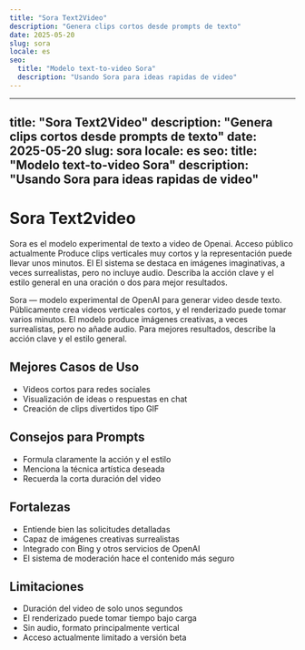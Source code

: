 ```yaml
---
title: "Sora Text2Video"
description: "Genera clips cortos desde prompts de texto"
date: 2025-05-20
slug: sora
locale: es
seo:
  title: "Modelo text-to-video Sora"
  description: "Usando Sora para ideas rapidas de video"
---
```


---
title: "Sora Text2Video"
description: "Genera clips cortos desde prompts de texto"
date: 2025-05-20
slug: sora
locale: es
seo:
  title: "Modelo text-to-video Sora"
  description: "Usando Sora para ideas rapidas de video"
---

# Sora Text2video

Sora es el modelo experimental de texto a video de Openai. Acceso público actualmente
Produce clips verticales muy cortos y la representación puede llevar unos minutos. El
El sistema se destaca en imágenes imaginativas, a veces surrealistas, pero no incluye
audio. Describa la acción clave y el estilo general en una oración o dos para mejor
resultados.

Sora — modelo experimental de OpenAI para generar video desde texto. Públicamente crea videos verticales cortos, y el renderizado puede tomar varios minutos. El modelo produce imágenes creativas, a veces surrealistas, pero no añade audio. Para mejores resultados, describe la acción clave y el estilo general.

## Mejores Casos de Uso

- Videos cortos para redes sociales
- Visualización de ideas o respuestas en chat
- Creación de clips divertidos tipo GIF

## Consejos para Prompts

- Formula claramente la acción y el estilo
- Menciona la técnica artística deseada
- Recuerda la corta duración del video

## Fortalezas

- Entiende bien las solicitudes detalladas
- Capaz de imágenes creativas surrealistas
- Integrado con Bing y otros servicios de OpenAI
- El sistema de moderación hace el contenido más seguro

## Limitaciones

- Duración del video de solo unos segundos
- El renderizado puede tomar tiempo bajo carga
- Sin audio, formato principalmente vertical
- Acceso actualmente limitado a versión beta
